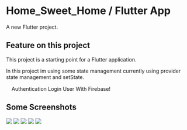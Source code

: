 # Home_Sweet_Home / Flutter App

A new Flutter project.

## Feature on this project

This project is a starting point for a Flutter application.

In this project im using some state management currently using provider state management and setState.

<img src="https://img.icons8.com/color/48/000000/firebase.png" width = "15px" height = "15px"/>Authentication Login User With Firebase!


## Some Screenshots

<img src="https://user-images.githubusercontent.com/84517697/186791290-5b4cf771-a1e7-418a-a99d-6f4602808d99.png">
<img src="https://user-images.githubusercontent.com/84517697/186790985-d2f621a2-507c-45c5-ab7e-6fc83cf1a13a.png">
<img src="https://user-images.githubusercontent.com/84517697/186790995-c9f1722d-77de-4593-9d52-5a794ddca97e.png">
<img src ="https://user-images.githubusercontent.com/84517697/186790989-7429595e-4660-462e-9dcf-548a762e204b.png">
<img src="https://user-images.githubusercontent.com/84517697/186790991-985e9606-c45a-4011-aab6-51d00a509d2f.png">



